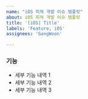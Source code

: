 ```yaml
---
name: "iOS 피쳐 개발 이슈 템플릿"
about: iOS 피쳐 개발 이슈 템플릿
title: '[iOS] Title'
labels: 'Feature, iOS'
assignees: 'GangWoon'

---
```


### 기능

- 세부 기능 내역 1
- 세부 기능 내역 2
- 세부 기능 내역 3

